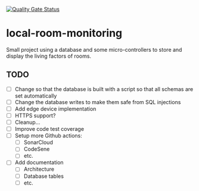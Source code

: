 [![Quality Gate Status](https://sonarcloud.io/api/project_badges/measure?project=adamzki99_local-room-monitoring&metric=alert_status)](https://sonarcloud.io/summary/new_code?id=adamzki99_local-room-monitoring)

# local-room-monitoring
Small project using a database and some micro-controllers to store and display the living factors of rooms.

## TODO

- [ ] Change so that the database is built with a script so that all schemas are set automatically
- [ ] Change the database writes to make them safe from SQL injections
- [ ] Add edge device implementation
- [ ] HTTPS support?
- [ ] Cleanup...
- [ ] Improve code test coverage
- [ ] Setup more Github actions:
  - [ ] SonarCloud
  - [ ] CodeSene
  - [ ] etc.
- [ ] Add documentation
  - [ ] Architecture
  - [ ] Database tables
  - [ ] etc.
